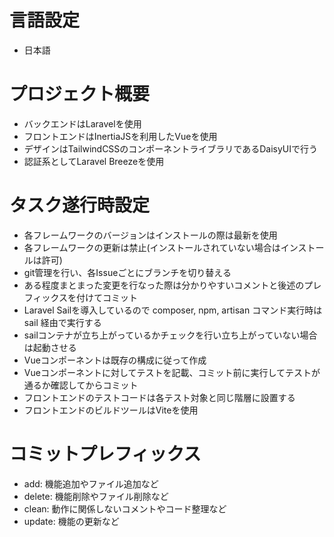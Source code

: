 # 言語設定
- 日本語

# プロジェクト概要
- バックエンドはLaravelを使用
- フロントエンドはInertiaJSを利用したVueを使用
- デザインはTailwindCSSのコンポーネントライブラリであるDaisyUIで行う
- 認証系としてLaravel Breezeを使用

# タスク遂行時設定
- 各フレームワークのバージョンはインストールの際は最新を使用
- 各フレームワークの更新は禁止(インストールされていない場合はインストールは許可)
- git管理を行い、各Issueごとにブランチを切り替える
- ある程度まとまった変更を行なった際は分かりやすいコメントと後述のプレフィックスを付けてコミット
- Laravel Sailを導入しているので composer, npm, artisan コマンド実行時は sail 経由で実行する
- sailコンテナが立ち上がっているかチェックを行い立ち上がっていない場合は起動させる
- Vueコンポーネントは既存の構成に従って作成
- Vueコンポーネントに対してテストを記載、コミット前に実行してテストが通るか確認してからコミット
- フロントエンドのテストコードは各テスト対象と同じ階層に設置する
- フロントエンドのビルドツールはViteを使用

# コミットプレフィックス
- add: 機能追加やファイル追加など
- delete: 機能削除やファイル削除など
- clean: 動作に関係しないコメントやコード整理など
- update: 機能の更新など
